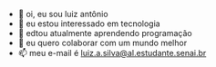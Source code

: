 - 👋 oi, eu sou luiz antônio
- 👀 eu estou interessado em tecnologia
- 🌱 edtou atualmente aprendendo programação
- 💞️ eu quero colaborar com um mundo melhor
- 📫 meu e-mail é luiz.a.silva@al.estudante.senai.br

<!---
luiz5432/luiz5432 is a ✨ special ✨ repository because its `README.md` (this file) appears on your GitHub profile.
You can click the Preview link to take a look at your changes.
--->
